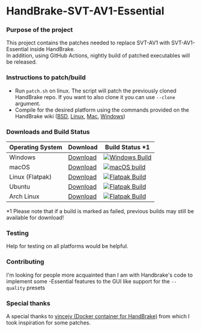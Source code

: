 # HandBrake-SVT-AV1-Essential
### Purpose of the project
This project contains the patches needed to replace SVT-AV1 with SVT-AV1-Essential inside HandBrake.\
In addition, using GitHub Actions, nightly build of patched executables will be released.
### Instructions to patch/build
* Run ```patch.sh``` on linux. The script will patch the previously cloned HandBrake repo. If you want to also clone it you can use ```--clone``` argument.
* Compile for the desired platform using the commands provided on the HandBrake wiki ([BSD](https://handbrake.fr/docs/en/latest/developer/build-bsd.html), [Linux](https://handbrake.fr/docs/en/latest/developer/build-linux.html), [Mac](https://handbrake.fr/docs/en/latest/developer/build-mac.html), [Windows](https://handbrake.fr/docs/en/latest/developer/build-windows.html))
### Downloads and Build Status
| Operating System  | Download        | Build Status *1 |
| ----------------- | --------------- | ------------- |
| Windows           | [Download](https://github.com/kentooo/HandBrake-SVT-AV1-PSYEX/releases/tag/win_essential_build) | [![Windows Build](https://github.com/kentooo/HandBrake-SVT-AV1-PSYEX/actions/workflows/nightly-win.yml/badge.svg)](https://github.com/kentooo/HandBrake-SVT-AV1-PSYEX/actions/workflows/nightly-win.yml)  |
| macOS             | [Download](https://github.com/kentooo/HandBrake-SVT-AV1-PSYEX/releases/tag/mac_essential_build) | [![macOS build](https://github.com/kentooo/HandBrake-SVT-AV1-PSYEX/actions/workflows/nightly-mac.yml/badge.svg)](https://github.com/kentooo/HandBrake-SVT-AV1-PSYEX/actions/workflows/nightly-mac.yml)  |
| Linux (Flatpak)   | [Download](https://github.com/kentooo/HandBrake-SVT-AV1-PSYEX/releases/tag/flatpak_essential_build) | [![Flatpak Build](https://github.com/kentooo/HandBrake-SVT-AV1-PSYEX/actions/workflows/nightly-flatpak.yml/badge.svg)](https://github.com/kentooo/HandBrake-SVT-AV1-PSYEX/actions/workflows/nightly-flatpak.yml) |
| Ubuntu            | [Download](https://github.com/kentooo/HandBrake-SVT-AV1-PSYEX/releases/tag/ubuntu_essential_build) | [![Flatpak Build](https://github.com/kentooo/HandBrake-SVT-AV1-PSYEX/actions/workflows/nightly-ubuntu.yml/badge.svg)](https://github.com/kentooo/HandBrake-SVT-AV1-PSYEX/actions/workflows/nightly-ubuntu.yml) |
| Arch Linux        | [Download](https://github.com/kentooo/HandBrake-SVT-AV1-PSYEX/releases/tag/arch_essential_build) | [![Flatpak Build](https://github.com/kentooo/HandBrake-SVT-AV1-PSYEX/actions/workflows/nightly-arch.yml/badge.svg)](https://github.com/kentooo/HandBrake-SVT-AV1-PSYEX/actions/workflows/nightly-arch.yml) |

*1 Please note that if a build is marked as failed, previous builds may still be available for download!
### Testing
Help for testing on all platforms would be helpful.
### Contributing
I'm looking for people more acquainted than I am with Handbrake's code to implement some -Essential features to the GUI like support for the `--quality` presets
### Special thanks
A special thanks to [vincejv (Docker container for HandBrake)](https://github.com/vincejv/docker-handbrake) from which I took inspiration for some patches.

